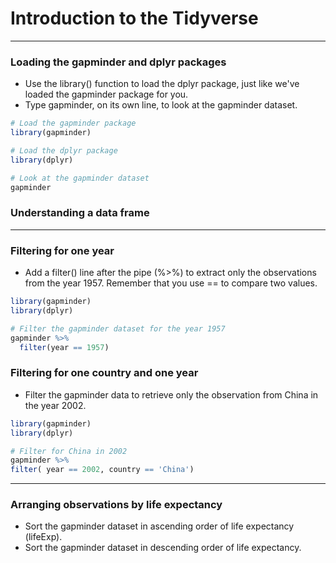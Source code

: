 # Introduction to the Tidyverse
---
### Loading the gapminder and dplyr packages
* Use the library() function to load the dplyr package, just like we've loaded the gapminder package for you.
* Type gapminder, on its own line, to look at the gapminder dataset.
```r
# Load the gapminder package
library(gapminder)

# Load the dplyr package
library(dplyr)

# Look at the gapminder dataset
gapminder
```
### Understanding a data frame
---
### Filtering for one year
* Add a filter() line after the pipe (%>%) to extract only the observations from the year 1957. Remember that you use == to compare two values.
```r
library(gapminder)
library(dplyr)

# Filter the gapminder dataset for the year 1957
gapminder %>%
  filter(year == 1957)
```
### Filtering for one country and one year
* Filter the gapminder data to retrieve only the observation from China in the year 2002.
```r
library(gapminder)
library(dplyr)

# Filter for China in 2002
gapminder %>%
filter( year == 2002, country == 'China')
```
---
### Arranging observations by life expectancy
* Sort the gapminder dataset in ascending order of life expectancy (lifeExp).
* Sort the gapminder dataset in descending order of life expectancy.
